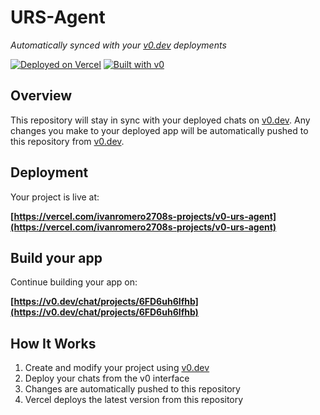 # URS-Agent

*Automatically synced with your [v0.dev](https://v0.dev) deployments*

[![Deployed on Vercel](https://img.shields.io/badge/Deployed%20on-Vercel-black?style=for-the-badge&logo=vercel)](https://vercel.com/ivanromero2708s-projects/v0-urs-agent)
[![Built with v0](https://img.shields.io/badge/Built%20with-v0.dev-black?style=for-the-badge)](https://v0.dev/chat/projects/6FD6uh6Ifhb)

## Overview

This repository will stay in sync with your deployed chats on [v0.dev](https://v0.dev).
Any changes you make to your deployed app will be automatically pushed to this repository from [v0.dev](https://v0.dev).

## Deployment

Your project is live at:

**[https://vercel.com/ivanromero2708s-projects/v0-urs-agent](https://vercel.com/ivanromero2708s-projects/v0-urs-agent)**

## Build your app

Continue building your app on:

**[https://v0.dev/chat/projects/6FD6uh6Ifhb](https://v0.dev/chat/projects/6FD6uh6Ifhb)**

## How It Works

1. Create and modify your project using [v0.dev](https://v0.dev)
2. Deploy your chats from the v0 interface
3. Changes are automatically pushed to this repository
4. Vercel deploys the latest version from this repository